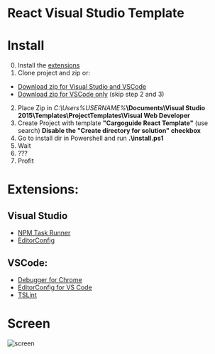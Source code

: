# React Visual Studio Template

# Install
0. Install the [extensions](#extensions)
1. Clone project and zip or:
  * [Download zip for Visual Studio and VSCode](http://gitserver.cg/Devteam/ReactTemplate/raw/master/Cargoguide%20React%20Template.zip) 
  * [Download zip for VSCode only](http://gitserver.cg/Devteam/ReactTemplate/raw/master/Cargoguide%20React%20Template%20No%20VS.zip) (skip step 2 and 3)
2. Place Zip in *C:\Users\%USERNAME%***\Documents\Visual Studio 2015\Templates\ProjectTemplates\Visual Web Developer**
3. Create Project with template **"Cargoguide React Template"** (use search) **Disable the "Create directory for solution" checkbox**
4. Go to install dir in Powershell and run **.\install.ps1**
5. Wait 
6. ???
6. Profit

# Extensions:
## Visual Studio
* [NPM Task Runner](https://marketplace.visualstudio.com/items?itemName=MadsKristensen.NPMTaskRunner)
* [EditorConfig](https://marketplace.visualstudio.com/items?itemName=EditorConfigTeam.EditorConfig)
## VSCode:
* [Debugger for Chrome](https://marketplace.visualstudio.com/items?itemName=msjsdiag.debugger-for-chrome)
* [EditorConfig for VS Code](https://marketplace.visualstudio.com/items?itemName=EditorConfig.EditorConfig)
* [TSLint](https://marketplace.visualstudio.com/items?itemName=eg2.tslint)


# Screen
![screen](http://gitserver.cg/Devteam/ReactTemplate/raw/master/__PreviewImage.png)
